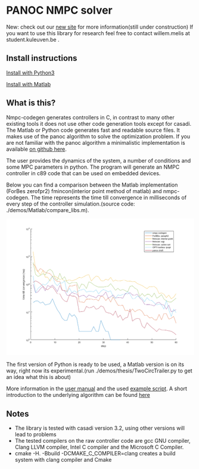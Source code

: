 # PANOC NMPC solver

New: check out our [new site](https://kul-forbes.github.io/nmpc-codegen/) for more information(still under construction)
If you want to use this library for research feel free to contact willem.melis at student.kuleuven.be .

## Install instructions
[Install with Python3](https://kul-forbes.github.io/nmpc-codegen/install/Python_install.html)

[Install with Matlab](https://kul-forbes.github.io/nmpc-codegen/install/Matlab_install.html)

## What is this?
Nmpc-codegen generates controllers in C, in contrast to many other existing tools it does not use other code generation tools except for casadi. The Matlab or Python code generates fast and readable source files. It makes use of the panoc algorithm to solve the optimization problem. If you are not familiar with the panoc algorithm a minimalistic implementation is available [on github here](https://github.com/Zilleplus/draf_panoc).

The user provides the dynamics of the system, a number of conditions and some MPC parameters in python. The program will generate an NMPC controller in c89 code that can be used on embedded devices.

Below you can find a comparison between the Matlab implementation (ForBes zerofpr2) fmincon(interior point method of matlab) and nmpc-codegen. The time represents the time till convergence in milliseconds of every step of the controller simulation.(source code: ./demos/Matlab/compare_libs.m).

![alt text](trailer_example_time_log.png "Time till convergence simple simulation")

The first version of Python is ready to be used, a Matlab version is on its way, right now its experimental.(run ./demos/thesis/TwoCircTrailer.py to get an idea what this is about)

More information in the  [user manual](tutorial.pdf) and the used [example script](tutorial_nmpc_codegen.py). A short introduction to the underlying algorithm can be found [here](PANOC.pdf)

## Notes
- The library is tested with casadi version 3.2, using other versions will lead to problems
- The tested compilers on the raw controller code are gcc GNU compiler, Clang LLVM compiler, Intel C compiler and the Microsoft C Compiler.
- cmake -H. -Bbuild -DCMAKE_C_COMPILER=clang creates a build system with clang compiler and Cmake